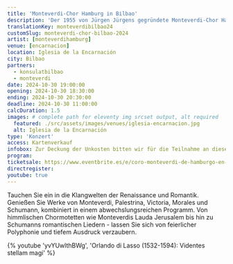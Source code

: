 ```yaml
---
title: 'Monteverdi-Chor Hamburg in Bilbao'
description: 'Der 1955 von Jürgen Jürgens gegründete Monteverdi-Chor Hamburg ist einer der renommiertesten deutschen Chöre. Tauchen Sie ein in die Klangwelten der Renaissance und Romantik.'
translationKey: monteverdibilbao24
customSlug: monteverdi-chor-bilbao-2024
artist: [monteverdihamburg]
venue: [encarnacion]
location: Iglesia de la Encarnación
city: Bilbao
partners:
  - konsulatbilbao
  - monteverdi
date: 2024-10-30 19:00:00
opening: 2024-10-30 18:30:00
ending: 2024-10-30 20:30:00
deadline: 2024-10-30 11:00:00
calcDuration: 1.5
images: # complete path for eleventy img srcset output, alt required
  featured: ./src/assets/images/venues/iglesia-encarnacion.jpg
  alt: Iglesia de la Encarnación
type: 'Konzert'
access: Kartenverkauf
infobox: Zur Deckung der Unkosten bitten wir für die Teilnahme an diesem Konzert um eine Spende. Diese Maßnahme ist entscheidend für die Logistik, Sicherheit und Organisation der Veranstaltungen. Die Eintrittspreise werden die gesamten Kosten der Veranstaltungen nicht decken, tragen jedoch dennoch zur langfristigen Nachhaltigkeit unserer kulturellen Angebote bei. Wir danken Ihnen für Ihr Verständnis und Ihre Unterstützung!
program:
ticketsale: https://www.eventbrite.es/e/coro-monteverdi-de-hamburgo-en-bilbao-tickets-1049494374927
directregister:
youtube: true
---
```


Tauchen Sie ein in die Klangwelten der Renaissance und Romantik. Genießen Sie Werke von Monteverdi, Palestrina, Victoria, Morales und Schumann, kombiniert in einem abwechslungsreichen Programm.
Von himmlischen Chormotetten wie Monteverdis Lauda Jerusalem bis hin zu Schumanns romantischen Liedern - lassen Sie sich von feierlicher Polyphonie und tiefem Ausdruck verzaubern.

{% youtube 'yvYUwlthBWg', 'Orlando di Lasso (1532-1594): Videntes stellam magi' %}
